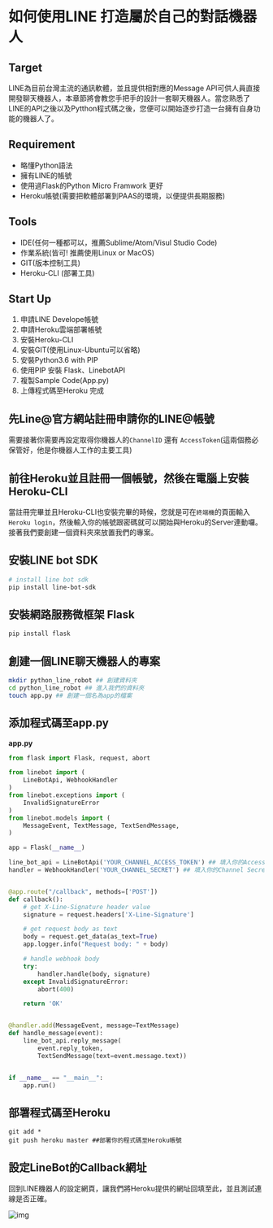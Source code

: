 # 如何使用LINE 打造屬於自己的對話機器人

## Target  
LINE為目前台灣主流的通訊軟體，並且提供相對應的Message API可供人員直接開發聊天機器人，本章節將會教您手把手的設計一套聊天機器人。當您熟悉了LINE的API之後以及Pytthon程式碼之後，您便可以開始逐步打造一台擁有自身功能的機器人了。

## Requirement  

 - 略懂Python語法
 -  擁有LINE的帳號 
 - 使用過Flask的Python Micro Framwork 更好
 - Heroku帳號(需要把軟體部署到PAAS的環境，以便提供長期服務)

## Tools  

 - IDE(任何一種都可以，推薦Sublime/Atom/Visul Studio Code) 
 - 作業系統(皆可! 推薦使用Linux or MacOS) 
 - GIT(版本控制工具) 
 - Heroku-CLI (部署工具)

## Start Up  

 1. 申請LINE Develope帳號 
 2. 申請Heroku雲端部署帳號 
 3. 安裝Heroku-CLI
 4. 安裝GIT(使用Linux-Ubuntu可以省略) 
 5. 安裝Python3.6 with PIP 
 6. 使用PIP 安裝 Flask、LinebotAPI 
 7. 複製Sample Code(App.py) 
 8. 上傳程式碼至Heroku 完成


## 先Line@官方網站註冊申請你的LINE@帳號  
需要接著你需要再設定取得你機器人的`ChannelID` 還有 `AccessToken`(這兩個務必保管好，他是你機器人工作的主要工具)

## 前往Heroku並且註冊一個帳號，然後在電腦上安裝Heroku-CLI  
當註冊完畢並且Heroku-CLI也安裝完畢的時候，您就是可在`終端機`的頁面輸入`Heroku login`，然後輸入你的帳號跟密碼就可以開始與Heroku的Server連動囉。接著我們要創建一個資料夾來放置我們的專案。  


## 安裝LINE bot SDK
``` bash
# install line bot sdk
pip install line-bot-sdk
```

## 安裝網路服務微框架  Flask
```bash
pip install flask
```

## 創建一個LINE聊天機器人的專案
```bash
mkdir python_line_robot ## 創建資料夾
cd python_line_robot ## 進入我們的資料夾
touch app.py ## 創建一個名為app的檔案
```

## 添加程式碼至app.py
**app.py**
``` python
from flask import Flask, request, abort

from linebot import (
    LineBotApi, WebhookHandler
)
from linebot.exceptions import (
    InvalidSignatureError
)
from linebot.models import (
    MessageEvent, TextMessage, TextSendMessage,
)

app = Flask(__name__)

line_bot_api = LineBotApi('YOUR_CHANNEL_ACCESS_TOKEN') ## 填入你的AccessToken
handler = WebhookHandler('YOUR_CHANNEL_SECRET') ## 填入你的Channel Secret


@app.route("/callback", methods=['POST'])
def callback():
    # get X-Line-Signature header value
    signature = request.headers['X-Line-Signature']

    # get request body as text
    body = request.get_data(as_text=True)
    app.logger.info("Request body: " + body)

    # handle webhook body
    try:
        handler.handle(body, signature)
    except InvalidSignatureError:
        abort(400)

    return 'OK'


@handler.add(MessageEvent, message=TextMessage)
def handle_message(event):
    line_bot_api.reply_message(
        event.reply_token,
        TextSendMessage(text=event.message.text))


if __name__ == "__main__":
    app.run()

```

## 部署程式碼至Heroku
```
git add * 
git push heroku master ##部署你的程式碼至Heroku帳號
```

## 設定LineBot的Callback網址  
回到LINE機器人的設定網頁，讓我們將Heroku提供的網址回填至此，並且測試連線是否正確。

![img](https://i.creativecommons.org/l/by-sa/4.0/88x31.png)